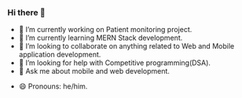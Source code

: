 ### Hi there 👋

<!--
**mallikarjun2000/mallikarjun2000** is a ✨ _special_ ✨ repository because its `README.md` (this file) appears on your GitHub profile.

Here are some ideas to get you started:

-->

- 🔭 I’m currently working on Patient monitoring project.
- 🌱 I’m currently learning MERN Stack development.
- 👯 I’m looking to collaborate on anything related to Web and Mobile application development.
- 🤔 I’m looking for help with Competitive programming(DSA).
- 💬 Ask me about mobile and web development.
<!-- - 📫 How to reach me: ... -->
- 😄 Pronouns: he/him.
<!-- ⚡ Fun fact: ...
-->
